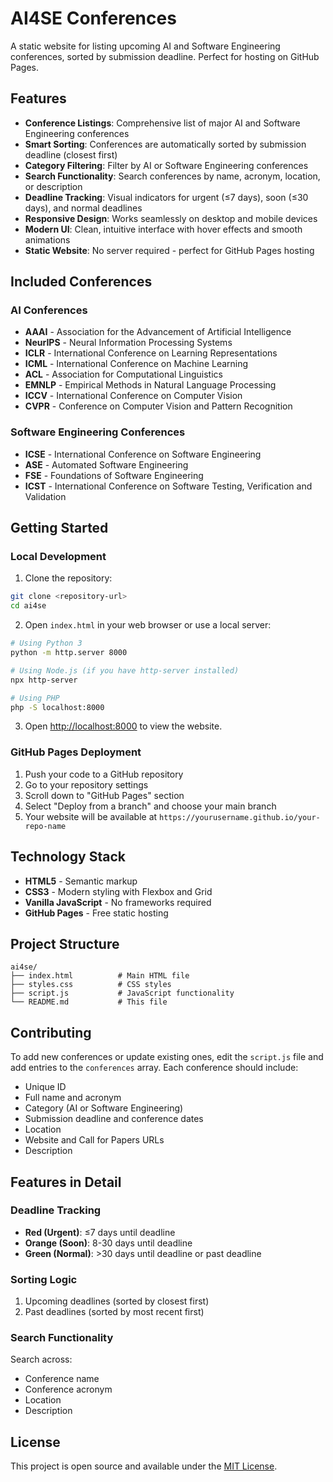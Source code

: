 # AI4SE Conferences

A static website for listing upcoming AI and Software Engineering conferences, sorted by submission deadline. Perfect for hosting on GitHub Pages.

## Features

- **Conference Listings**: Comprehensive list of major AI and Software Engineering conferences
- **Smart Sorting**: Conferences are automatically sorted by submission deadline (closest first)
- **Category Filtering**: Filter by AI or Software Engineering conferences
- **Search Functionality**: Search conferences by name, acronym, location, or description
- **Deadline Tracking**: Visual indicators for urgent (≤7 days), soon (≤30 days), and normal deadlines
- **Responsive Design**: Works seamlessly on desktop and mobile devices
- **Modern UI**: Clean, intuitive interface with hover effects and smooth animations
- **Static Website**: No server required - perfect for GitHub Pages hosting

## Included Conferences

### AI Conferences
- **AAAI** - Association for the Advancement of Artificial Intelligence
- **NeurIPS** - Neural Information Processing Systems
- **ICLR** - International Conference on Learning Representations
- **ICML** - International Conference on Machine Learning
- **ACL** - Association for Computational Linguistics
- **EMNLP** - Empirical Methods in Natural Language Processing
- **ICCV** - International Conference on Computer Vision
- **CVPR** - Conference on Computer Vision and Pattern Recognition

### Software Engineering Conferences
- **ICSE** - International Conference on Software Engineering
- **ASE** - Automated Software Engineering
- **FSE** - Foundations of Software Engineering
- **ICST** - International Conference on Software Testing, Verification and Validation

## Getting Started

### Local Development

1. Clone the repository:
```bash
git clone <repository-url>
cd ai4se
```

2. Open `index.html` in your web browser or use a local server:
```bash
# Using Python 3
python -m http.server 8000

# Using Node.js (if you have http-server installed)
npx http-server

# Using PHP
php -S localhost:8000
```

3. Open [http://localhost:8000](http://localhost:8000) to view the website.

### GitHub Pages Deployment

1. Push your code to a GitHub repository
2. Go to your repository settings
3. Scroll down to "GitHub Pages" section
4. Select "Deploy from a branch" and choose your main branch
5. Your website will be available at `https://yourusername.github.io/your-repo-name`

## Technology Stack

- **HTML5** - Semantic markup
- **CSS3** - Modern styling with Flexbox and Grid
- **Vanilla JavaScript** - No frameworks required
- **GitHub Pages** - Free static hosting

## Project Structure

```
ai4se/
├── index.html          # Main HTML file
├── styles.css          # CSS styles
├── script.js           # JavaScript functionality
└── README.md           # This file
```

## Contributing

To add new conferences or update existing ones, edit the `script.js` file and add entries to the `conferences` array. Each conference should include:

- Unique ID
- Full name and acronym
- Category (AI or Software Engineering)
- Submission deadline and conference dates
- Location
- Website and Call for Papers URLs
- Description

## Features in Detail

### Deadline Tracking
- **Red (Urgent)**: ≤7 days until deadline
- **Orange (Soon)**: 8-30 days until deadline
- **Green (Normal)**: >30 days until deadline or past deadline

### Sorting Logic
1. Upcoming deadlines (sorted by closest first)
2. Past deadlines (sorted by most recent first)

### Search Functionality
Search across:
- Conference name
- Conference acronym
- Location
- Description

## License

This project is open source and available under the [MIT License](LICENSE).